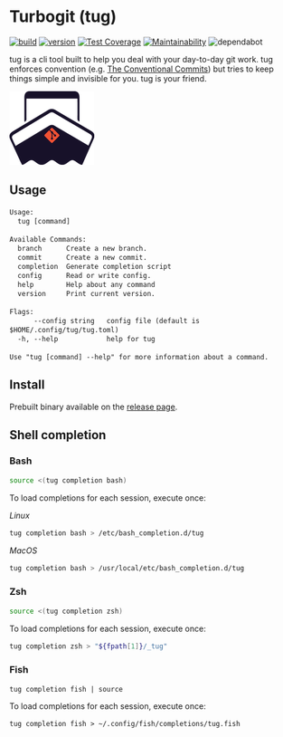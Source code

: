 # Turbogit (tug)

[![build](https://github.com/b4nst/turbogit/workflows/Go/badge.svg)](https://github.com/b4nst/turbogit/actions?query=workflow%3AGo)
[![version](https://img.shields.io/github/v/release/b4nst/turbogit?include_prereleases&label=latest&logo=ferrari)](https://github.com/b4nst/turbogit/releases/latest)
[![Test Coverage](https://api.codeclimate.com/v1/badges/5173f55b5e67109d3ca5/test_coverage)](https://codeclimate.com/github/b4nst/turbogit/test_coverage)
[![Maintainability](https://api.codeclimate.com/v1/badges/5173f55b5e67109d3ca5/maintainability)](https://codeclimate.com/github/b4nst/turbogit/maintainability)
![dependabot](https://api.dependabot.com/badges/status?host=github&repo=b4nst/turbogit)

tug is a cli tool built to help you deal with your day-to-day git work. tug enforces convention (e.g. [The Conventional Commits](https://www.conventionalcommits.org/en/v1.0.0/)) but tries to keep things simple and invisible for you. tug is your friend.


![logo](assets/tu_logo.png)


## Usage

```shell
Usage:
  tug [command]

Available Commands:
  branch      Create a new branch.
  commit      Create a new commit.
  completion  Generate completion script
  config      Read or write config.
  help        Help about any command
  version     Print current version.

Flags:
      --config string   config file (default is $HOME/.config/tug/tug.toml)
  -h, --help            help for tug

Use "tug [command] --help" for more information about a command.
```

## Install

Prebuilt binary available on the [release page](https://github.com/b4nst/turbogit/releases/latest).

## Shell completion

### Bash

```bash
source <(tug completion bash)
```

To load completions for each session, execute once:

*Linux*
```bash
tug completion bash > /etc/bash_completion.d/tug
```
*MacOS*
```bash
tug completion bash > /usr/local/etc/bash_completion.d/tug
```

### Zsh

```zsh
source <(tug completion zsh)
```

To load completions for each session, execute once:
```zsh
tug completion zsh > "${fpath[1]}/_tug"
```

### Fish

```shell
tug completion fish | source
```

To load completions for each session, execute once:
```shell
tug completion fish > ~/.config/fish/completions/tug.fish
```
